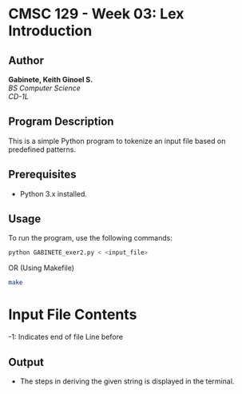 # CMSC 129 - Week 03: Lex Introduction                                       
## Author     
**Gabinete, Keith Ginoel S.**  
*BS Computer Science*  
*CD-1L*

## Program Description
This is a simple Python program to tokenize an input file based on predefined patterns.

## Prerequisites  
- Python 3.x installed.

## Usage
To run the program, use the following commands:

```sh
python GABINETE_exer2.py < <input_file>
```

OR (Using Makefile)
```sh
make
```

# Input File Contents
-1: Indicates end of file
Line before 

## Output
- The steps in deriving the given string is displayed in the terminal.
